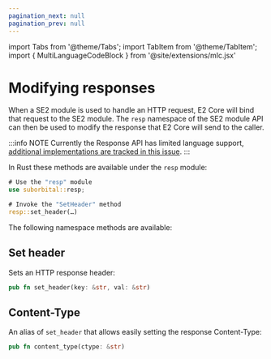 ```yaml
---
pagination_next: null
pagination_prev: null
---
```


import Tabs from '@theme/Tabs';
import TabItem from '@theme/TabItem';
import { MultiLanguageCodeBlock } from '@site/extensions/mlc.jsx'


# Modifying responses

When a SE2 module is used to handle an HTTP request, E2 Core will bind that request to the SE2 module. The `resp` namespace of the SE2 module API can then be used to modify the response that E2 Core will send to the caller.

:::info NOTE
Currently the Response API has limited language support, [additional implementations are tracked in this issue](https://github.com/suborbital/reactr/issues/215).
:::

<Tabs groupId="reactr-language">

<TabItem value="rust" label="Rust">

In Rust these methods are available under the `resp` module:

```rust
# Use the "resp" module
use suborbital::resp;

# Invoke the "SetHeader" method
resp::set_header(…)
```

</TabItem>

</Tabs>

The following namespace methods are available:


## Set header

Sets an HTTP response header:

<MultiLanguageCodeBlock>

```rust
pub fn set_header(key: &str, val: &str)
```

</MultiLanguageCodeBlock>


## Content-Type

An alias of `set_header` that allows easily setting the
response Content-Type:

<MultiLanguageCodeBlock>

```rust
pub fn content_type(ctype: &str)
```

</MultiLanguageCodeBlock>
